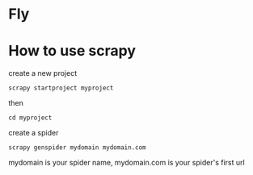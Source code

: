 # Fly
# How to use scrapy
create a new project

`scrapy startproject myproject`

then 

`cd myproject`

create a spider 

`scrapy genspider mydomain mydomain.com`

mydomain is your spider name, mydomain.com is your spider's first url
